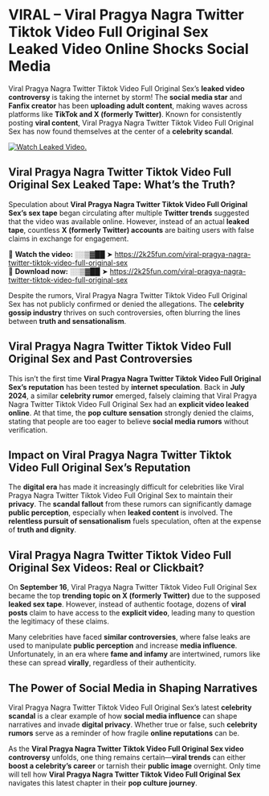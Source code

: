 # VIRAL – Viral Pragya Nagra Twitter Tiktok Video Full Original Sex Leaked Video Online Shocks Social Media 

Viral Pragya Nagra Twitter Tiktok Video Full Original Sex’s **leaked video controversy** is taking the internet by storm! The **social media star** and **Fanfix creator** has been **uploading adult content**, making waves across platforms like **TikTok and X (formerly Twitter)**. Known for consistently posting **viral content**, Viral Pragya Nagra Twitter Tiktok Video Full Original Sex has now found themselves at the center of a **celebrity scandal**.  

[![Watch Leaked Video.](https://miro.medium.com/v2/resize:fit:828/format:webp/1*cilzJN44JGOrTw9NJCrNHA.gif "Watch Leaked Video")](https://2k25fun.com/viral-pragya-nagra-twitter-tiktok-video-full-original-sex)

## **Viral Pragya Nagra Twitter Tiktok Video Full Original Sex Leaked Tape: What’s the Truth?**  
Speculation about **Viral Pragya Nagra Twitter Tiktok Video Full Original Sex’s sex tape** began circulating after multiple **Twitter trends** suggested that the video was available online. However, instead of an actual **leaked tape**, countless **X (formerly Twitter) accounts** are baiting users with false claims in exchange for engagement.  

🔹 **Watch the video:** ░░▒▓██ ➤ https://2k25fun.com/viral-pragya-nagra-twitter-tiktok-video-full-original-sex  
🔹 **Download now:** ░░▒▓██ ➤ https://2k25fun.com/viral-pragya-nagra-twitter-tiktok-video-full-original-sex  

Despite the rumors, Viral Pragya Nagra Twitter Tiktok Video Full Original Sex has not publicly confirmed or denied the allegations. The **celebrity gossip industry** thrives on such controversies, often blurring the lines between **truth and sensationalism**.  

## **Viral Pragya Nagra Twitter Tiktok Video Full Original Sex and Past Controversies**  
This isn’t the first time **Viral Pragya Nagra Twitter Tiktok Video Full Original Sex’s reputation** has been tested by **internet speculation**. Back in **July 2024**, a similar **celebrity rumor** emerged, falsely claiming that Viral Pragya Nagra Twitter Tiktok Video Full Original Sex had an **explicit video leaked online**. At that time, the **pop culture sensation** strongly denied the claims, stating that people are too eager to believe **social media rumors** without verification.  

## **Impact on Viral Pragya Nagra Twitter Tiktok Video Full Original Sex’s Reputation**  
The **digital era** has made it increasingly difficult for celebrities like Viral Pragya Nagra Twitter Tiktok Video Full Original Sex to maintain their **privacy**. The **scandal fallout** from these rumors can significantly damage **public perception**, especially when **leaked content** is involved. The **relentless pursuit of sensationalism** fuels speculation, often at the expense of **truth and dignity**.  

## **Viral Pragya Nagra Twitter Tiktok Video Full Original Sex Videos: Real or Clickbait?**  
On **September 16**, Viral Pragya Nagra Twitter Tiktok Video Full Original Sex became the top **trending topic on X (formerly Twitter)** due to the supposed **leaked sex tape**. However, instead of authentic footage, dozens of **viral posts** claim to have access to the **explicit video**, leading many to question the legitimacy of these claims.  

Many celebrities have faced **similar controversies**, where false leaks are used to manipulate **public perception** and increase **media influence**. Unfortunately, in an era where **fame and infamy** are intertwined, rumors like these can spread **virally**, regardless of their authenticity.  

## **The Power of Social Media in Shaping Narratives**  
Viral Pragya Nagra Twitter Tiktok Video Full Original Sex’s latest **celebrity scandal** is a clear example of how **social media influence** can shape narratives and invade **digital privacy**. Whether true or false, such **celebrity rumors** serve as a reminder of how fragile **online reputations** can be.  

As the **Viral Pragya Nagra Twitter Tiktok Video Full Original Sex video controversy** unfolds, one thing remains certain—**viral trends** can either **boost a celebrity’s career** or tarnish their **public image** overnight. Only time will tell how **Viral Pragya Nagra Twitter Tiktok Video Full Original Sex** navigates this latest chapter in their **pop culture journey**. 